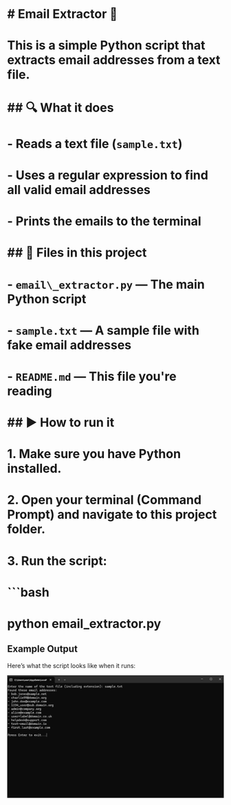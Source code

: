 # \# Email Extractor 📨

# 

# This is a simple Python script that extracts email addresses from a text file.

# 

# \## 🔍 What it does

# 

# \- Reads a text file (`sample.txt`)

# \- Uses a regular expression to find all valid email addresses

# \- Prints the emails to the terminal

# 

# \## 📂 Files in this project

# 

# \- `email\_extractor.py` — The main Python script

# \- `sample.txt` — A sample file with fake email addresses

# \- `README.md` — This file you're reading

# 

# \## ▶️ How to run it

# 

# 1\. Make sure you have Python installed.

# 2\. Open your terminal (Command Prompt) and navigate to this project folder.

# 3\. Run the script:

# 

# ```bash

# python email\_extractor.py

## Example Output

Here’s what the script looks like when it runs:

![Screenshot](screenshot.png)




